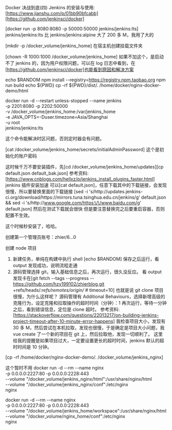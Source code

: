 Docker 决战到底(四) Jenkins 的安装与使用:[https://www.jianshu.com/p/01bb90bfcabb][https://github.com/jenkinsci/docker]

[docker run -p 8080:8080 -p 50000:50000 jenkins/jenkins:lts]
jenkins/jenkins:lts 比 jenkins/jenkins:alpine 大了 200 多 M，我用了大的

[mkdir -p /docker_volume/jenkins_home]
在宿主机创建挂载文件夹

[chown -R 1000:1000 /docker_volume/jenkins_home]
如果不加这个，是启动不了 jenkins 的，因为用户权限问题，可以在 log 日志中看到，在[https://github.com/jenkinsci/docker]也能看到原因和解决方案

echo $RANDOM
npm install --registry=https://registry.npm.taobao.org
npm run build
echo ${PWD}
cp -rf \${PWD}/dist/. /home/docker/nginx-docker-demo/html

docker run -d --restart unless-stopped --name jenkins \
 -p 2201:8080 -p 2202:50000 \
 -v /docker_volume/jenkins_home:/var/jenkins_home \
 -e JAVA_OPTS=-Duser.timezone=Asia/Shanghai \
 -u root \
 jenkins/jenkins:lts

这个命令能解决时区问题，否则定时器会有问题。

[cat /docker_volume/jenkins_home/secrets/initialAdminPassword]
这个是初始化的账户密码

这时候千万不要安装插件，先[cd /docker_volume/jenkins_home/updates][cp default.json default_bak.json]
参考资料:[https://www.cnblogs.com/hellxz/p/jenkins_install_plugins_faster.html]
jenkins 插件安装加速
可以[cat default.json]，任意下载其中的下载链接，会发现很慢，所以要替换里面的下载链接
[sed -i 's/http:\/\/updates.jenkins-ci.org\/download/https:\/\/mirrors.tuna.tsinghua.edu.cn\/jenkins/g' default.json && sed -i 's/http:\/\/www.google.com/https:\/\/www.baidu.com/g' default.json]
然后在测试下载就会很快
但是要注意替换完之后要重启容器，否则配置不生效。

这个时候秒安装了，哈哈。

创建第一个管理员账号：zhier/6...0

创建 node 项目

1. 新建任务，单纯在构建中执行 shell
   [echo $RANDOM]
   保存之后运行，看 output 发现成功，说明流程走通
2. 源码管理选择 git，输入基础信息之后，再次运行，很久没反应。
   看 output 发现卡在[git fetch --tags --progress -- https://github.com/hzy199102/zhierblog.git +refs/heads/*:refs/remotes/origin/* # timeout=10]
   也就是说 git clone 项目很慢，为什么这样呢？
   源码管理有 Additional Behaviours，选择新增高级的克隆行为，设定克隆和拉取操作的超时时间（分钟）：1
   再次运行，等待一分钟之后，看到错误信息，定位是 clone 超时。
   参考资料:[https://stackoverflow.com/questions/22013217/on-building-jenkins-project-timeout-after-10-minute-error-happens]
   我检查项目大小，发现有 30 多 M，然后尝试在本机拉取，发现也很慢，于是确定是项目大小问题，我 vue create 了一个新的项目在 git 上，然后拉取他，发现一切顺利了。
   这里给我的提醒是如果项目过大，一定要设置更长的超时时间，jenkins 默认的超时时间是 10 分钟。

[cp -rf /home/docker/nginx-docker-demo/. /docker_volume/jenkins_nginx]

这个暂时不用
docker run -d --rm --name nginx \
 -p 0.0.0.0:2227:80 -p 0.0.0.0:2228:443 \
 --volume "/docker_volume/jenkins_nginx/html":/usr/share/nginx/html \
 --volume "/docker_volume/jenkins_nginx/conf":/etc/nginx \
 nginx

docker run -d --rm --name nginx \
 -p 0.0.0.0:2227:80 -p 0.0.0.0:2228:443 \
 --volume "/docker_volume/jenkins_home/workspace":/usr/share/nginx/html \
 --volume "/docker_volume/nginx_home/conf":/etc/nginx \
 nginx
